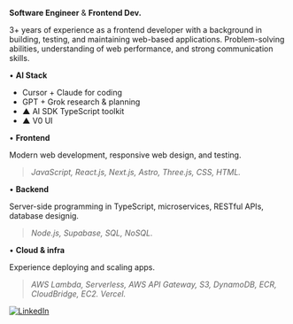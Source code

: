 **Software Engineer** & **Frontend Dev.**

3+ years of experience as a frontend developer with a background in building, testing, and maintaining web-based applications. Problem-solving abilities, understanding of web performance, and strong communication skills.

• **AI Stack**
- Cursor + Claude for coding
- GPT + Grok research & planning
- ▲ AI SDK TypeScript toolkit
- ▲ V0 UI


• **Frontend**

Modern web development, responsive web design, and testing.

> _JavaScript, React.js, Next.js, Astro, Three.js, CSS, HTML._


• **Backend**

Server-side programming in TypeScript, microservices, RESTful APIs, database designig.

> _Node.js, Supabase, SQL, NoSQL._

• **Cloud & infra**

Experience deploying and scaling apps.
> _AWS Lambda, Serverless, AWS API Gateway, S3, DynamoDB, ECR, CloudBridge, EC2. Vercel._

<!--
<a href="https://cv.gustn.co" target="_blank">
  <img alt="Gustn.co" src="https://img.shields.io/badge/cv-gustn.co-blue">
</a>
-->
<a href="https://www.linkedin.com/in/agustinlzn" target="_blank"><img src="https://img.shields.io/badge/LinkedIn-%230077B5.svg?&style=flat-square&logo=linkedin&logoColor=white" alt="LinkedIn"></a>
